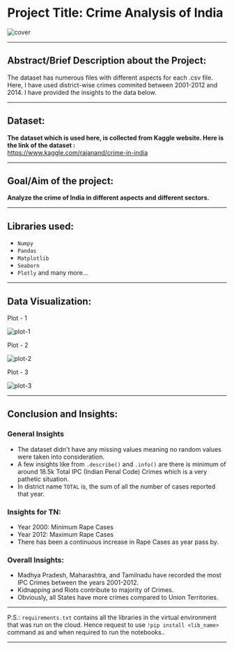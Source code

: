 # Project Title: Crime Analysis of India
<!-- Cover Image -->
![cover](https://user-images.githubusercontent.com/81156510/156587416-03f6343f-63ec-441a-b3f8-884030b05f95.jpg)

<hr>

## Abstract/Brief Description about the Project:
The dataset has numerous files with different aspects for each .csv file. Here, I have used district-wise crimes commited between 2001-2012 and 2014. I have provided the insights to the data below.
<hr>

## Dataset: 
**The dataset which is used here, is collected from Kaggle website. Here is the link of the dataset :** <br>
https://www.kaggle.com/rajanand/crime-in-india
<hr>

## Goal/Aim of the project: 
**Analyze the crime of India in different aspects and different sectors.**
<hr>

## Libraries used: 
- ```Numpy```
- ```Pandas```
- ```Matplotlib```
- ```Seaborn```
- ```Plotly```
and many more...
<hr>

## Data Visualization:

Plot - 1 

![plot-1](https://user-images.githubusercontent.com/81156510/156587515-3fa333b5-6e9f-4658-bee1-ec12f0990826.png)

Plot - 2

![plot-2](https://user-images.githubusercontent.com/81156510/156587607-30943837-d784-49bb-b3e4-c69ffb3102e8.png)

Plot - 3

![plot-3](https://user-images.githubusercontent.com/81156510/156587624-73b6ed09-c78a-4f0c-990c-5d74b981d2cd.png)

<hr>

## Conclusion and Insights:
### General Insights
- The dataset didn't have any missing values meaning no random values were taken into consideration.
- A few insights like from ```.describe()``` and ```.info()``` are there is minimum of around 18.5k Total IPC (Indian Penal Code) Crimes which is a very pathetic situation.
- In district name ```TOTAL``` is, the sum of all the number of cases reported that 
year.

### Insights for TN:
- Year 2000: Minimum Rape Cases 
- Year 2012: Maximum Rape Cases
- There has been a continuous increase in Rape Cases as year pass by.

### Overall Insights:
- Madhya Pradesh, Maharashtra, and Tamilnadu have recorded the most IPC Crimes between the years 2001-2012.
- Kidnapping and Riots contribute to majority of Crimes.
- Obviously, all States have more crimes compared to Union Territories.
<hr>

P.S.: ```requirements.txt``` contains all the libraries in the virtual environment that was run on the cloud. Hence request to use ```!pip install <lib_name>``` command as and when required to run the notebooks..
<hr>
